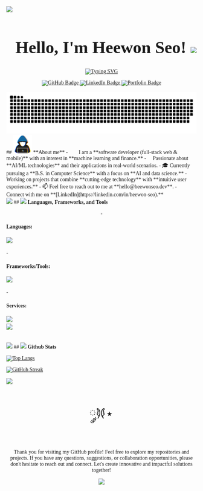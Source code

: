 <!--Heewon Seo's Profile Page-->
<div style="font-family:Garamond">
   <!-- Header text -->
   <img src="https://user-images.githubusercontent.com/73097560/115834477-dbab4500-a447-11eb-908a-139a6edaec5c.gif">
   <div id="user-content-toc">
   <ul align="center">
         <h1 align="center" style="font-size: 45px"><b>Hello, I'm Heewon Seo! </b>
         <img src="https://media.giphy.com/media/hvRJCLFzcasrR4ia7z/giphy.gif" width="35">
   </ul>
   </div>
   <!-- Typing svg -->
   <p align="center">
      <a href="https://git.io/typing-svg"><img src="https://readme-typing-svg.demolab.com?font=Fira+Code&size=38&pause=700&duration=3000&center=true&vCenter=true&width=620&height=60&lines=Heewon+Seo;Software+Developer;Machine+Learning+Enthusiast;" alt="Typing SVG" /></a>
   </p>
   <!-- Badges  -->
   <div id="badges" align="center">
      <a href="https://github.com/heewonseo7">
      <img src="https://img.shields.io/badge/GitHub-100000?style=for-the-badge&logo=github&logoColor=white" alt="GitHub Badge"/>
      </a>
      <a href="https://shorturl.at/DHy1o">
         <img src="https://img.shields.io/badge/LinkedIn-blue?style=for-the-badge&logo=linkedin&logoColor=white" alt="LinkedIn Badge"/>
      </a>
      <a href="https://heewonseo7.github.io/portfolio/">
         <img src="https://img.shields.io/badge/website-000000?style=for-the-badge&logo=About.me&logoColor=white" alt="Portfolio Badge"/>
      </a>
   </div>
   <br>
   <!-- Snake svg  -->
   <div align="center">
      <img src="Assets/grid-snake.svg" alt="snake" />
   </div>
   <!-- General Information -->
   ## <picture><img src = "Assets/about_me.gif" width = 50px></picture> **About me**
   - 👩‍💻 I am a **software developer (full-stack web & mobile)** with an interest in **machine learning and finance.**
   - 🌱 Passionate about **AI/ML technologies** and their applications in real-world scenarios.
   - 🎓 Currently pursuing a **B.S. in Computer Science** with a focus on **AI and data science.**
   - 🚀 Working on projects that combine **cutting-edge technology** with **intuitive user experiences.**
   - 📫 Feel free to reach out to me at **hello@heewonseo.dev**.
   - 👥 Connect with me on **[LinkedIn](https://linkedin.com/in/heewon-seo).**
   <br>
   <img src="https://user-images.githubusercontent.com/73097560/115834477-dbab4500-a447-11eb-908a-139a6edaec5c.gif">
   <!-- Languages/Frameworks/Tools -->
   ## <img src="https://media2.giphy.com/media/QssGEmpkyEOhBCb7e1/giphy.gif?cid=ecf05e47a0n3gi1bfqntqmob8g9aid1oyj2wr3ds3mg700bl&rid=giphy.gif" width ="50"><b> Languages, Frameworks, and Tools</b>
   <div>
   
   <p align="center">
   - <h4> Languages: </h4>
      <p align="left">
         <a href="https://skillicons.dev">
         <img src="https://skillicons.dev/icons?i=py,js,ts,java,cpp,html,css,r&perline=8" />
         </a>
      </p>
   - <h4> Frameworks/Tools: </h4>
      <p align="left">
         <a href="https://skillicons.dev">
         <img src="https://skillicons.dev/icons?i=pytorch,tensorflow,react,nodejs,express,django,flask,bootstrap,redux&perline=9" />
         </a>
      </p>
   - <h4> Services: </h4>
      <p align="left" >
         <a href="https://skillicons.dev">
            <img src="https://skillicons.dev/icons?i=aws,docker,firebase,postgres,mongodb,mysql&perline=6" />
            <br>
            <img src="https://skillicons.dev/icons?i=git,github,linux,vscode,figma&perline=5" />
         </a>
      </p>
   </div>
      
   <br>
   <img src="https://user-images.githubusercontent.com/73097560/115834477-dbab4500-a447-11eb-908a-139a6edaec5c.gif">
   <!-- GitHub Stats -->
   ## <img src="https://media.giphy.com/media/iY8CRBdQXODJSCERIr/giphy.gif" width="35"><b> Github Stats </b>
   
   [![Top Langs](https://github-readme-stats.vercel.app/api/top-langs/?username=heewonseo7&theme=dark&background=000000)](https://github.com/anuraghazra/github-readme-stats)
   
   [![GitHub Streak](https://streak-stats.demolab.com?user=heewonseo7&theme=dark)](https://git.io/streak-stats)
   
   <img src="https://user-images.githubusercontent.com/73097560/115834477-dbab4500-a447-11eb-908a-139a6edaec5c.gif">
   <!--end message -->
   <div align="center">
   <p style="font-size: 35px">
   𐦍༘⋆
   </p>
   <p>
   Thank you for visiting my GitHub profile! Feel free to explore my repositories and projects. If you have any questions, suggestions, or collaboration opportunities, please don't hesitate to reach out and connect. Let's create innovative and impactful solutions together!
   </p>
   
   [![](https://visitcount.itsvg.in/api?id=heewonseo7&label=Profile%20Views&color=6&icon=0&pretty=true)](https://visitcount.itsvg.in)
   </div>
</div>
